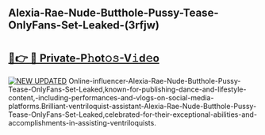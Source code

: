 ## Alexia-Rae-Nude-Butthole-Pussy-Tease-OnlyFans-Set-Leaked-(3rfjw)


# <h2><a href="https://mediaupload.pro?-19M">🔗👉 🔴 Private-P𝚑ot𝚘𝚜-V𝚒d𝚎o</a></h2>

[![NEW UPDATED](https://i.imgur.com/0qMVB7G.gif)](https://mediaupload.pro?-19M)
Online-influencer-Alexia-Rae-Nude-Butthole-Pussy-Tease-OnlyFans-Set-Leaked,known-for-publishing-dance-and-lifestyle-content,-including-performances-and-vlogs-on-social-media-platforms.Brilliant-ventriloquist-assistant-Alexia-Rae-Nude-Butthole-Pussy-Tease-OnlyFans-Set-Leaked,celebrated-for-their-exceptional-abilities-and-accomplishments-in-assisting-ventriloquists.  